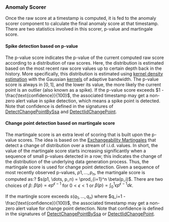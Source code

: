 ### Anomaly Scorer
Once the raw score at a timestamp is computed, it is fed to the anomaly scorer component to calculate the final anomaly score at that timestamp.
There are two statistics involved in this scorer, p-value and martingale score.

#### Spike detection based on p-value
The p-value score indicates the p-value of the current computed raw score according to a distribution of raw scores.
Here, the distribution is estimated based on the most recent raw score values up to certain depth back in the history.
More specifically, this distribution is estimated using [kernel density estimation](https://en.wikipedia.org/wiki/Kernel_density_estimation)
with the Gaussian [kernels](https://en.wikipedia.org/wiki/Kernel_(statistics)#In_non-parametric_statistics) of adaptive bandwidth.
The p-value score is always in $[0, 1]$, and the lower its value, the more likely the current point is an outlier (also known as a spike).
If the p-value score exceeds $1 - \frac{\text{confidence}}{100}$, the associated timestamp may get a non-zero alert value in spike detection, which means a spike point is detected.
Note that $\text{confidence}$ is defined in the signatures of [DetectChangePointBySsa](xref:Microsoft.ML.TimeSeriesCatalog.DetectChangePointBySsa(Microsoft.ML.TransformsCatalog,System.String,System.String,System.Int32,System.Int32,System.Int32,System.Int32,Microsoft.ML.Transforms.TimeSeries.ErrorFunction,Microsoft.ML.Transforms.TimeSeries.MartingaleType,System.Double))
and [DetectIidChangePoint](xref:Microsoft.ML.TimeSeriesCatalog.DetectIidChangePoint(Microsoft.ML.TransformsCatalog,System.String,System.String,System.Int32,System.Int32,Microsoft.ML.Transforms.TimeSeries.MartingaleType,System.Double)).


#### Change point detection based on martingale score
The martingale score is an extra level of scoring that is built upon the p-value scores.
The idea is based on the [Exchangeability Martingales](https://arxiv.org/pdf/1204.3251.pdf) that detect a change of distribution over a stream of i.i.d. values.
In short, the value of the martingale score starts increasing significantly when a sequence of small p-values detected in a row; this indicates the change of the distribution of the underlying data generation process.
Thus, the martingale score is used for change point detection.
Given a sequence of most recently observed p-values, $p1, \dots, p_n$, the martingale score is computed as:? $s(p1, \dots, p_n) = \prod_{i=1}^n  \beta(p_i)$.
There are two choices of $\beta$: $\beta(p) = e p^{\epsilon - 1}$ for $0 < \epsilon < 1$ or $\beta(p) = \int_{0}^1 \epsilon p^{\epsilon - 1} d\epsilon$.

If the martingle score exceeds $s(q_1, \dots, q_n)$ where $q_i=1 - \frac{\text{confidence}}{100}$, the associated timestamp may get a non-zero alert value for change point detection.
Note that $\text{confidence}$ is defined in the signatures of [DetectChangePointBySsa](xref:Microsoft.ML.TimeSeriesCatalog.DetectChangePointBySsa(Microsoft.ML.TransformsCatalog,System.String,System.String,System.Int32,System.Int32,System.Int32,System.Int32,Microsoft.ML.Transforms.TimeSeries.ErrorFunction,Microsoft.ML.Transforms.TimeSeries.MartingaleType,System.Double)) or
[DetectIidChangePoint](xref:Microsoft.ML.TimeSeriesCatalog.DetectIidChangePoint(Microsoft.ML.TransformsCatalog,System.String,System.String,System.Int32,System.Int32,Microsoft.ML.Transforms.TimeSeries.MartingaleType,System.Double)).

